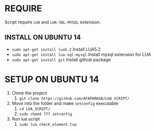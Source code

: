 # REQUIRE

Script require `LUA` and `LUA-SQL-MYSQL` extension.

## INSTALL ON UBUNTU 14
* `sudo apt-get install lua5.2` Install LUA5.2
* `sudo apt-get install lua-sql-mysql` Install mysql extension for LUA
* `sudo apt-get install git` Install github package

# SETUP ON UBUNTU 14
1. Clone the project
   1. `git clone https://github.com/AFAPARKGB/LUA_SCRIPT/`
1. Move into the folder and make `setconfig` executable
   1. `cd LUA_SCRIPT/`
   1. `sudo chmod 777 setconfig`
1. Run lua script
   1. `sudo lua check_element.lua`
